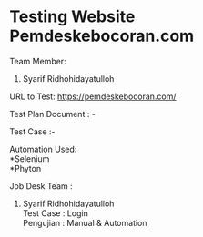 # Testing Website Pemdeskebocoran.com

Team Member:

1. Syarif Ridhohidayatulloh

URL to Test: https://pemdeskebocoran.com/

Test Plan Document : - <br>

Test Case :- <br>

Automation Used:<br>
*Selenium<br>
*Phyton<br>

Job Desk Team :

1. Syarif Ridhohidayatulloh <br>
   Test Case : Login<br>
   Pengujian : Manual & Automation <br>
